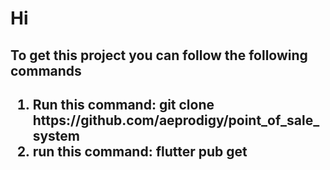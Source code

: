 <h1>Hi</h1>
<h2>To get this project you can follow the following commands<h2>
<ol>
<li>Run this command: git clone https://github.com/aeprodigy/point_of_sale_system</li>
<li>run this command: flutter pub get</li>
</ol>
